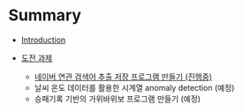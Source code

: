 # Summary

* [Introduction](README.md)

* [도전 과제](b3c4-c804-acfc-c81c.md)
  * [네이버 연관 검색어 추출 저장 프로그램 만들기 \(진행중\)](b3c4-c804-acfc-c81c/b124-c774-bc84-c5f0-ad00-ac80-c0c9-c5b4-cd94-cd9c-c800-c7a5-d504-b85c-adf8-b7a8-b9cc-b4e4-ae30.md)
  * 날씨 온도 데이터를 활용한 시계열 anomaly detection \(예정\)
  * 승패기록 기반의 가위바위보 프로그램 만들기 \(예정\)



